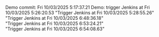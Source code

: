 Demo commit: Fri 10/03/2025  5:17:37.21 
Demo: trigger Jenkins at Fri 10/03/2025  5:26:20.53
"Trigger Jenkins at Fri 10/03/2025  5:28:55.26"  
"Trigger Jenkins at Fri 10/03/2025  6:48:36.18"  
"Trigger Jenkins at Fri 10/03/2025  6:53:24.21"  
"Trigger Jenkins at Fri 10/03/2025  6:54:08.63"  
